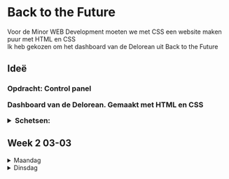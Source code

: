 # Back to the Future

 <p>Voor de Minor WEB Development moeten we met CSS een website maken puur met HTML en CSS<br> Ik heb gekozen om het dashboard van de Delorean uit Back to the Future <p>

 <h2> Ideë </h2>
 <h3>Opdracht: Control panel</3>
 <p>Dashboard van de Delorean. Gemaakt met HTML en CSS</p>
  <details>
 <summary>Schetsen:</summary>
 <img src="./readme-img/schets1.jpeg" height="250px" alt="Schets van Delorean">
 <img src="./readme-img/schets2.jpeg" height="250px" alt="Schets van dashboard Delorean">
 <p>Inspiratie:<p>
 <img src="https://github.com/user-attachments/assets/20015e4a-26c0-4600-b86c-79f32b04bd56" height="250px" alt="Delorean codepen">
 <img src="https://github.com/user-attachments/assets/a907ce9a-1064-4443-be75-e1a366a080a2" height="250px" alt="Delorean dashboard">
 <img src="https://github.com/user-attachments/assets/91c3e621-1883-4be6-8126-845a948be2f5" height="250px" alt="Delorean dashboard">
</details>

<h2>Week 2 03-03</h2>
 <details>
  <summary>Maandag</summary>
  <h3>Workshop</h3>
  <h4>👨‍🦲🇳🇱 Vormpjes met CSS</h4>
  <h4>👨‍🦲🇳🇱 Clip-path's</h4>
  <h3>Gedaan vandaag</h3>
  <p>Ik ben vandaag begonnen met het maken van het dashboard, hier wilde ik meten het tijd display maken.</p>
  <img width="300px" alt="Scherm­afbeelding 2025-03-05 om 09 40 34" src="https://github.com/user-attachments/assets/2f7e6fe0-05aa-4ddf-9bc1-563c3a39ab6e" />
  <p>Voor de middelste regel wilde ik de huidige tijd doen. Hier heb ik met behulp van Chris variabelen gemaakt en deze in CSS gedaan. Hiermee kon ik met de content:""; tag de dijd in de     html inladen(Dit vond ik een omweg, want je kan vanuit js direct de dom manipuleren, maar dit wilde Sanne XD)</p>
  <img width="300px" alt="Scherm­afbeelding 2025-03-05 om 09 34 52" src="https://github.com/user-attachments/assets/17bb1dc5-f6b5-4a02-bbc1-d4244b6cf1e0" />



  
</details>
<details>
 <summary>Dinsdag</summary>
 <h3>Workshop</h3>
 <h4>👨‍🦲🇳🇱 Animations</h4>
<p>
 Vandaag heb ik de cursus van
</p>
<h4>🧔🏻🥧 variabele fonts, filmtitels, fonts met animaties</h4>
<p>
 Met de cursus van Roel gingen we aan de slag met variable fonts om deze vervolgens te animeren. Hier gingen we stap voor stap kijken hoe je en font kon beinvloeden om deze te style.
</p>
<img width="300px" alt="Scherm­afbeelding 2025-03-04 om 16 26 33" src="https://github.com/user-attachments/assets/5e164f63-1cb9-4c14-adaa-3b89a767ac0e" />

<h3>Gedaan vandaag</h3>
<p>Wurksjops</p>
<p>Door de Workshop van Roel ben ik aan de slag gegaan met het animeren van het Back to the Future logo.</p>
<img width="300" alt="Scherm­afbeelding 2025-03-04 om 16 32 55" src="https://github.com/user-attachments/assets/7a92c57f-f513-4c50-b8fd-dddec39621ea" />

<p>Ook wilde ik de console als input gebruiken voor een datum. Mbv Sanne heb ik dit kunnen bouwen met radiobuttons.<br> Door op de maand/dag/jaar te klikken veranderd de content.</p>
<img width="620" alt="Scherm­afbeelding 2025-03-04 om 16 42 21" src="https://github.com/user-attachments/assets/330a341c-3d96-4fae-821c-c9fbd9ae49fc" />
<img width="614" alt="Scherm­afbeelding 2025-03-04 om 16 42 38" src="https://github.com/user-attachments/assets/96354898-370d-4648-bf5b-7a4e1d01f993" />


 <h3>Hulp</h3>
 <p>Geholpen door Sanne met het counten van de maanden(waardoor ik ook de rest zo heb kunnen bouwen)</p>
 <a href="https://codepen.io/shooft/pen/emYvarP?editors=1100">Codepen RadioButton</a>
</details>
